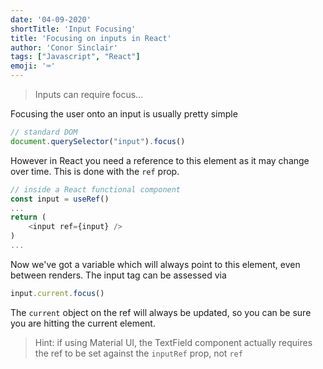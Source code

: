 ```yaml
---
date: '04-09-2020'
shortTitle: 'Input Focusing'
title: 'Focusing on inputs in React'
author: 'Conor Sinclair'
tags: ["Javascript", "React"]
emoji: '⌨'
---
```


> Inputs can require focus...

Focusing the user onto an input is usually pretty simple

```javascript
// standard DOM
document.querySelector("input").focus()
```

However in React you need a reference to this element as it may change over time. This is done with the `ref` prop.

```javascript
// inside a React functional component
const input = useRef()
...
return (
    <input ref={input} />
)
...
```

Now we've got a variable which will always point to this element, even between renders. The input tag can be assessed via

```javascript
input.current.focus()
```

The `current` object on the ref will always be updated, so you can be sure you are hitting the current element.

> Hint: if using Material UI, the TextField component actually requires the ref to be set against the `inputRef` prop, not `ref`
